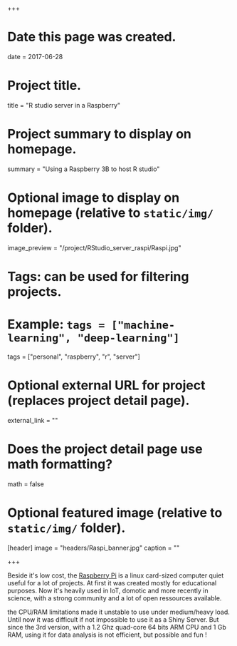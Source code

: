 +++
# Date this page was created.
date = 2017-06-28

# Project title.
title = "R studio server in a Raspberry"

# Project summary to display on homepage.
summary = "Using a Raspberry 3B to host R studio"

# Optional image to display on homepage (relative to `static/img/` folder).
image_preview = "/project/RStudio_server_raspi/Raspi.jpg"

# Tags: can be used for filtering projects.
# Example: `tags = ["machine-learning", "deep-learning"]`
tags = ["personal", "raspberry", "r", "server"]

# Optional external URL for project (replaces project detail page).
external_link = ""

# Does the project detail page use math formatting?
math = false

# Optional featured image (relative to `static/img/` folder).
[header]
image = "headers/Raspi_banner.jpg"
caption = ""

+++

Beside it's low cost, the [Raspberry Pi](https://www.raspberrypi.org/) is a linux card-sized computer quiet useful for a lot of projects. At first it was created mostly for educational purposes. Now it's heavily used in IoT, domotic and more recently in science, with a strong community and a lot of open ressources available.

the CPU/RAM limitations made it unstable to use under medium/heavy load. Until now it was difficult if not impossible to use it as a Shiny Server. But since the 3rd version, with a 1.2 Ghz quad-core 64 bits ARM CPU and 1 Gb RAM, using it for data analysis is not efficient, but possible and fun !